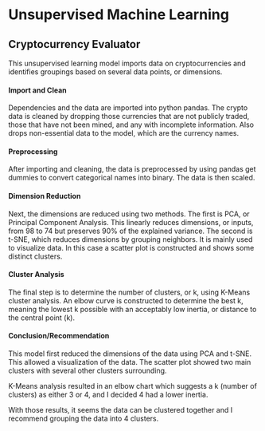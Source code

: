 # Unsupervised Machine Learning

## Cryptocurrency Evaluator

This unsupervised learning model imports data on cryptocurrencies and identifies groupings based on several data points, or dimensions.

#### Import and Clean

Dependencies and the data are imported into python pandas. The crypto data is cleaned by dropping those currencies that are not publicly traded, those that have not been mined, and any with incomplete information. Also drops non-essential data to the model, which are the currency names.

#### Preprocessing

After importing and cleaning, the data is preprocessed by using pandas get dummies to convert categorical names into binary. The data is then scaled.

#### Dimension Reduction

Next, the dimensions are reduced using two methods. The first is PCA, or Principal Component Analysis. This linearly reduces dimensions, or inputs, from 98 to 74 but preserves 90% of the explained variance. The second is t-SNE, which reduces dimensions by grouping neighbors. It is mainly used to visualize data. In this case a scatter plot is constructed and shows some distinct clusters.

#### Cluster Analysis

The final step is to determine the number of clusters, or k, using K-Means cluster analysis. An elbow curve is constructed to determine the best k, meaning the lowest k possible with an acceptably low inertia, or distance to the central point (k).

#### Conclusion/Recommendation

This model first reduced the dimensions of the data using PCA and t-SNE. This allowed a visualization of the data. The scatter plot showed two main clusters with several other clusters surrounding. 

K-Means analysis resulted in an elbow chart which suggests a k (number of clusters) as either 3 or 4, and I decided 4 had a lower inertia.  

With those results, it seems the data can be clustered together and I recommend grouping the data into 4 clusters.
